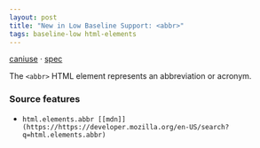 ```yaml
---
layout: post
title: "New in Low Baseline Support: <abbr>"
tags: baseline-low html-elements
---
```


[caniuse](https://caniuse.com/?search=abbr) · [spec](https://html.spec.whatwg.org/multipage/text-level-semantics.html#the-abbr-element)

The `<abbr>` HTML element represents an abbreviation or acronym.

### Source features

- ``html.elements.abbr [[mdn]](https://https://developer.mozilla.org/en-US/search?q=html.elements.abbr)``
